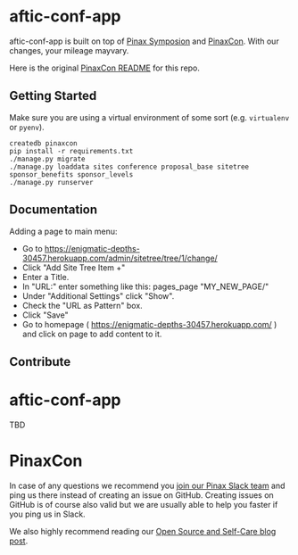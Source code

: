 aftic-conf-app
=========

aftic-conf-app is built on top of [Pinax Symposion](https://github.com/pinax/symposion) and [PinaxCon](https://github.com/pinax/PinaxCon). With our changes, your mileage mayvary.

Here is the original [PinaxCon README](README_PinaxCon.md) for this repo.


Getting Started
----------------

Make sure you are using a virtual environment of some sort (e.g. `virtualenv` or
`pyenv`).

```
createdb pinaxcon
pip install -r requirements.txt
./manage.py migrate
./manage.py loaddata sites conference proposal_base sitetree sponsor_benefits sponsor_levels
./manage.py runserver
```

Documentation
--------------

Adding a page to main menu:
* Go to https://enigmatic-depths-30457.herokuapp.com/admin/sitetree/tree/1/change/
* Click "Add Site Tree Item +"
* Enter a Title.
* In "URL:" enter something like this: pages_page "MY_NEW_PAGE/"
* Under "Additional Settings" click "Show".
* Check the "URL as Pattern" box.
* Click "Save"
* Go to homepage ( https://enigmatic-depths-30457.herokuapp.com/ ) and click on page to add content to it.


Contribute
----------------
# aftic-conf-app
TBD

# PinaxCon
In case of any questions we recommend you [join our Pinax Slack team](http://slack.pinaxproject.com) and ping us there instead of creating an issue on GitHub. Creating issues on GitHub is of course also valid but we are usually able to help you faster if you ping us in Slack.

We also highly recommend reading our [Open Source and Self-Care blog post](http://blog.pinaxproject.com/2016/01/19/open-source-and-self-care/).  

